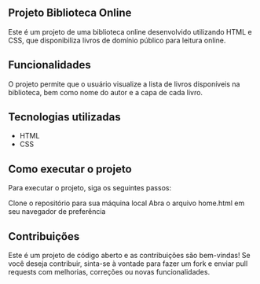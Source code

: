 ## Projeto Biblioteca Online
Este é um projeto de uma biblioteca online desenvolvido utilizando HTML e CSS, que disponibiliza livros de domínio público para leitura online.

## Funcionalidades
O projeto permite que o usuário visualize a lista de livros disponíveis na biblioteca, bem como nome do autor e a capa de cada livro.

## Tecnologias utilizadas
- HTML <br>
- CSS
## Como executar o projeto
Para executar o projeto, siga os seguintes passos:

Clone o repositório para sua máquina local
Abra o arquivo home.html em seu navegador de preferência
## Contribuições
Este é um projeto de código aberto e as contribuições são bem-vindas! Se você deseja contribuir, sinta-se à vontade para fazer um fork e enviar pull requests com melhorias, correções ou novas funcionalidades.
